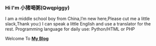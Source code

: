 ### Hi I'm 小猪喝粥(Qwqpiggy)

I am a middle school boy from China,I’m new here,Please cut me a little slack,Thank you:)
I can speak a little English and use a translator for the rest.
Programming language for daily use: Python/HTML or PHP
</p>
Welcome To <a href="https://blog.hhhc.ga/" target="_blank"><strong>My Blog</strong></a>
